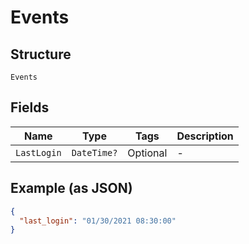 
# Events

## Structure

`Events`

## Fields

| Name | Type | Tags | Description |
|  --- | --- | --- | --- |
| `LastLogin` | `DateTime?` | Optional | - |

## Example (as JSON)

```json
{
  "last_login": "01/30/2021 08:30:00"
}
```

